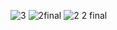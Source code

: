 
![3](https://github.com/user-attachments/assets/191e0409-2638-4d08-b5b5-d9f630d5d60a)
![2final](https://github.com/user-attachments/assets/a9151786-7cd5-42c3-a04e-d493a9cb982f)
![2 2 final](https://github.com/user-attachments/assets/5ad74299-b2d5-45f7-ab72-f2214c8f4201)
